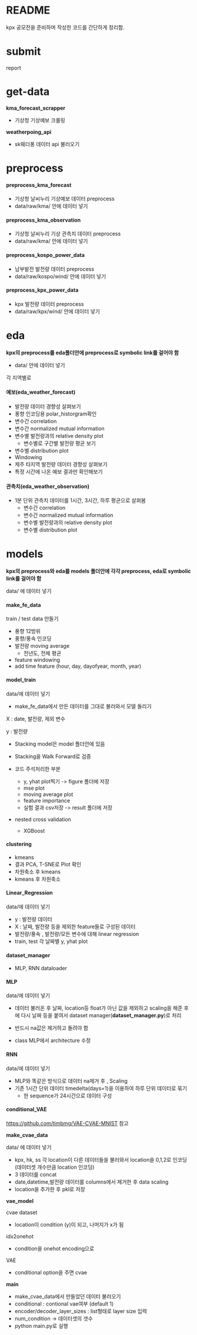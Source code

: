 # README

kpx 공모전을 준비하며 작성한 코드를 간단하게 정리함.

# submit

report

# get-data

**kma_forecast_scrapper**

- 기상청 기상예보 크롤링

**weatherpoing_api**

- sk웨더퐁 데이터 api 불러오기

# preprocess

#### preprocess_kma_forecast

- 기상청 날씨누리 기상예보 데이터 preprocess
- data/raw/kma/ 안에 데이터 넣기

#### preprocess_kma_observation

- 기상청 날씨누리 기상 관측치 데이터 preprocess
- data/raw/kma/ 안에 데이터 넣기

#### preprocess_kospo_power_data

- 남부발전 발전량 데이터 preprocess
- data/raw/kospo/wind/ 안에 데이터 넣기

#### preprocess_kpx_power_data

- kpx 발전량 데이터 preprocess
- data/raw/kpx/wind/ 안에 데이터 넣기



# eda

**kpx의  preprocess를 eda폴더안에 preprocess로 symbolic link를 걸어야 함**

- data/ 안에 데이터 넣기

각 지역별로

#### 예보(eda_weather_forecast)

- 발전량 데이터 경향성 살펴보기
- 풍향 인코딩용 polar_historgram확인
- 변수간 correlation
- 변수간 normalized mutual information
- 변수별 발전량과의 relative density plot
  - 변수별로 구간별 발전량 평균 보기
- 변수별 distribution plot
- Windowing
- 제주 타지역 발전량 데이터 경향성 살펴보기
- 특정 시간에 나온 예보 결과만 확인해보기

#### 관측치(eda_weather_observation)

- 1분 단위 관측치 데이터를 1시간, 3시간, 하루 평균으로 살펴봄
  - 변수간 correlation
  - 변수간 normalized mutual information
  - 변수별 발전량과의 relative density plot
  - 변수별 distribution plot



# models

**kpx의  preprocess와 eda를  models 폴더안에 각각 preprocess, eda로 symbolic link를 걸어야 함**

data/ 에 데이터 넣기

#### make_fe_data

train / test data 만들기

- 풍향 12방위
- 풍향/풍속 인코딩
- 발전량 moving average
  - 전년도, 전체 평균
- feature windowing
- add time feature (hour, day, dayofyear, month, year)

#### model_train

data/에 데이터 넣기

- make_fe_data에서 만든 데이터를 그대로 불러와서 모델 돌리기

X : date, 발전량, 제외 변수

y : 발전량

- Stacking model은 model 폴더안에 있음
- Stacking을 Walk Forward로 검증
- 코드 주석처리한 부분
  - y, yhat plot찍기 -> figure 폴더에 저장
  - mse plot
  - moving average plot
  - feature importance
  - 실험 결과 csv저장 -> result 폴더에 저장

- nested cross validation
  - XGBoost

#### clustering

- kmeans
- 결과 PCA, T-SNE로 Plot 확인
- 차원축소 후 kmeans
- kmeans 후 차원축소

#### Linear_Regression

data/에 데이터 넣기

- y : 발전량 데이터
- X : 날짜, 발전량 등을 제외한 feature들로 구성된 데이터
- 발전량/풍속 , 발전량/모든 변수에 대해 linear regression
- train, test 각 날짜별 y, yhat plot

#### dataset_manager

- MLP, RNN dataloader

#### MLP

data/에 데이터 넣기

- 데이터 불러온 후  날짜, location등 float가 아닌 값을 제외하고 scaling을 해준 후에 다시 날짜 등을 붙여서 dataset manager(**dataset_manager.py**)로 처리
- 반드시 na값은 제거하고 돌려야 함

- class MLP에서 architecture 수정

#### RNN

data/에 데이터 넣기

- MLP와 똑같은 방식으로 데이터 na제거 후 , Scaling
- 기존 1시간 단위 데이터 timedelta(days=1)을 이용하여 하루 단위 데이터로 묶기
  - 한 sequence가 24시간으로 데이터 구성

#### conditional_VAE

https://github.com/timbmg/VAE-CVAE-MNIST 참고

**make_cvae_data**

data/ 에 데이터 넣기

- kpx, hk, ss 각 location이 다른 데이터들을 불러와서 location을 0,1,2로 인코딩 (데이터셋 개수만큼 location 인코딩)
- 3 데이터를 concat
- date,datetime,발전량 데이터를 columns에서 제거한 후 data scaling 
- location을 추가한 후 pkl로 저장

**vae_model**

cvae dataset

- location이 condition (y)이 되고, 나머지가 x가 됨

idx2onehot

- condition을 onehot encoding으로

VAE

- conditional option을 주면 cvae

**main**

- make_cvae_data에서 만들었던 데이터 불러오기
- conditional : contional vae여부 (default 1)
- encoder/decoder_layer_sizes : list형태로 layer size 입력
- num_condition -> 데이터셋의 갯수
- python main.py로 실행